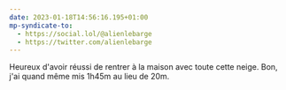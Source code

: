 ```yaml
---
date: 2023-01-18T14:56:16.195+01:00
mp-syndicate-to:
  - https://social.lol/@alienlebarge
  - https://twitter.com/alienlebarge
---
```

Heureux d'avoir réussi de rentrer à la maison avec toute cette neige.
Bon, j'ai quand même mis 1h45m au lieu de 20m.
